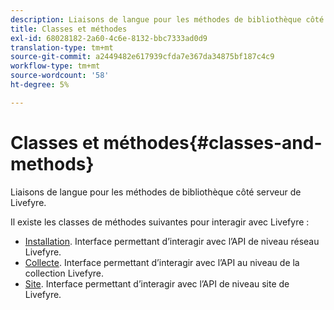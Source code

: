 ```yaml
---
description: Liaisons de langue pour les méthodes de bibliothèque côté serveur de Livefyre.
title: Classes et méthodes
exl-id: 68028182-2a60-4c6e-8132-bbc7333ad0d9
translation-type: tm+mt
source-git-commit: a2449482e617939cfda7e367da34875bf187c4c9
workflow-type: tm+mt
source-wordcount: '58'
ht-degree: 5%

---
```


# Classes et méthodes{#classes-and-methods}

Liaisons de langue pour les méthodes de bibliothèque côté serveur de Livefyre.

Il existe les classes de méthodes suivantes pour interagir avec Livefyre :

* [Installation](../c-installing-libraries/c-installing-libraries.md). Interface permettant d’interagir avec l’API de niveau réseau Livefyre.
* [Collecte](../c-installing-libraries/c-collection-methods.md#c_collection_methods). Interface permettant d’interagir avec l’API au niveau de la collection Livefyre.
* [Site](../c-installing-libraries/c-site-methods.md#c_site_methods). Interface permettant d’interagir avec l’API de niveau site de Livefyre.
